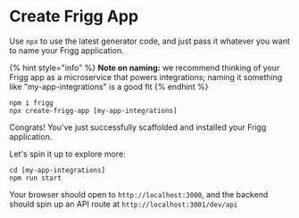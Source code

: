 # Create Frigg App

Use `npx` to use the latest generator code, and just pass it whatever you want to name your Frigg application.&#x20;

{% hint style="info" %}
**Note on naming:** we recommend thinking of your Frigg app as a microservice that powers integrations; naming it something like "my-app-integrations" is a good fit
{% endhint %}

```
npm i frigg
npx create-frigg-app [my-app-integrations]
```

Congrats! You've just successfully scaffolded and installed your Frigg application.

Let's spin it up to explore more:

```
cd [my-app-integrations]
npm run start
```

Your browser should open to `http://localhost:3000`, and the backend should spin up an API route at `http://localhost:3001/dev/api`
